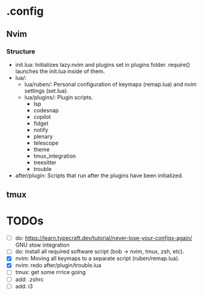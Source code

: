 # .config
## Nvim
### Structure
- init.lua:  Initializes lazy.nvim and plugins set in plugins folder. require(<folder>) launches the init.lua inside of them.
- lua/: 
  - lua/ruben/: Personal configuration of keymaps (remap.lua) and nvim settings (set.lua).
  - lua/plugins/: Plugin scripts.
      - lsp
      - codesnap
      - copilot
      - fidget
      - notify
      - plenary
      - telescope
      - theme
      - tmux_integration
      - treesitter
      - trouble
- after/plugin: Scripts that run after the plugins have been initialized.
    
## tmux
# TODOs
- [ ] do: https://learn.typecraft.dev/tutorial/never-lose-your-configs-again/ GNU stow integration
- [ ] do: install all required software script (bob -> nvim, tmux, zsh, etc).
- [x] nvim: Moving all keymaps to a separate script (ruben/remap.lua).
- [x] nvim: redo after/plugin/trouble.lua
- [ ] tmux: get some rrrice going
- [ ] add: .zshrc
- [ ] add: i3
